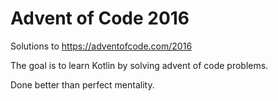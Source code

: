 # Advent of Code 2016

Solutions to https://adventofcode.com/2016

The goal is to learn Kotlin by solving advent 
of code problems.

Done better than perfect mentality.